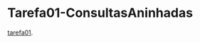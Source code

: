 # Tarefa01-ConsultasAninhadas

[tarefa01](https://github.com/daviddevolin/Tarefa01-ConsultasAninhadas/blob/main/tarefa01.md).
